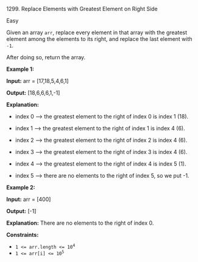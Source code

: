 1299\. Replace Elements with Greatest Element on Right Side

Easy

Given an array `arr`, replace every element in that array with the greatest element among the elements to its right, and replace the last element with `-1`.

After doing so, return the array.

**Example 1:**

**Input:** arr = [17,18,5,4,6,1]

**Output:** [18,6,6,6,1,-1]

**Explanation:**

- index 0 --> the greatest element to the right of index 0 is index 1 (18).

- index 1 --> the greatest element to the right of index 1 is index 4 (6).

- index 2 --> the greatest element to the right of index 2 is index 4 (6).

- index 3 --> the greatest element to the right of index 3 is index 4 (6).

- index 4 --> the greatest element to the right of index 4 is index 5 (1).

- index 5 --> there are no elements to the right of index 5, so we put -1.

**Example 2:**

**Input:** arr = [400]

**Output:** [-1]

**Explanation:** There are no elements to the right of index 0.

**Constraints:**

*   <code>1 <= arr.length <= 10<sup>4</sup></code>
*   <code>1 <= arr[i] <= 10<sup>5</sup></code>